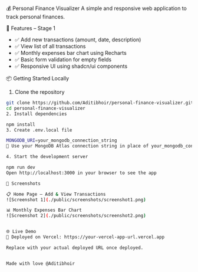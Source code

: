 💰 Personal Finance Visualizer A simple and responsive web application to track personal finances.


🚀 Features – Stage 1

- ✅ Add new transactions (amount, date, description)
- ✅ View list of all transactions
- ✅ Monthly expenses bar chart using Recharts
- ✅ Basic form validation for empty fields
- ✅ Responsive UI using shadcn/ui components


📦 Getting Started Locally

1. Clone the repository
```bash
git clone https://github.com/Aditibhoir/personal-finance-visualizer.git
cd personal-finance-visualizer
2. Install dependencies

npm install
3. Create .env.local file

MONGODB_URI=your_mongodb_connection_string
📌 Use your MongoDB Atlas connection string in place of your_mongodb_connection_string

4. Start the development server

npm run dev
Open http://localhost:3000 in your browser to see the app

📸 Screenshots

📋 Home Page – Add & View Transactions  
![Screenshot 1](./public/screenshots/screenshot1.png)

📊 Monthly Expenses Bar Chart  
![Screenshot 2](./public/screenshots/screenshot2.png)


🌐 Live Demo
🔗 Deployed on Vercel: https://your-vercel-app-url.vercel.app

Replace with your actual deployed URL once deployed.


Made with love @Aditibhoir

